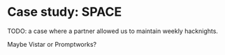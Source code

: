 # Case study: SPACE

TODO: a case where a partner allowed us to maintain weekly hacknights.

Maybe Vistar or Promptworks? 

